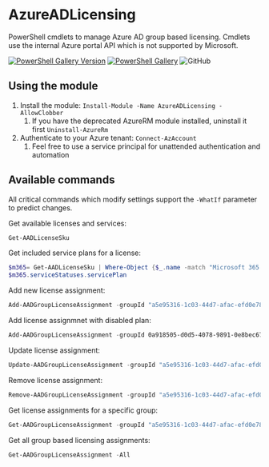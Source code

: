 # AzureADLicensing

PowerShell cmdlets to manage Azure AD group based licensing. Cmdlets use the internal Azure portal API which is not supported by Microsoft.

[![PowerShell Gallery Version](https://img.shields.io/powershellgallery/v/AzureADLicensing?label=PS%20Gallery%20Version&style=flat-square)](https://www.powershellgallery.com/packages/AzureADLicensing) [![PowerShell Gallery](https://img.shields.io/powershellgallery/dt/AzureADLicensing?label=PS%20Gallery%20downloads&style=flat-square)](https://www.powershellgallery.com/packages/AzureADLicensing) ![GitHub](https://img.shields.io/github/license/nicolonsky/AzureADLicensing?style=flat-square)

## Using the module

1. Install the module: ```Install-Module -Name AzureADLicensing -AllowClobber```
    1. If you have the deprecated AzureRM module installed, uninstall it first ```Uninstall-AzureRm```
3. Authenticate to your Azure tenant: ```Connect-AzAccount```
    1. Feel free to use a service principal for unattended authentication and automation

## Available commands

All critical commands which modify settings support the `-WhatIf` parameter to predict changes.

Get available licenses and services:

```powershell
Get-AADLicenseSku
```

Get included service plans for a license:

```powershell
$m365= Get-AADLicenseSku | Where-Object {$_.name -match "Microsoft 365 E5"}
$m365.serviceStatuses.servicePlan
```

Add new license assignment:

```powershell
Add-AADGroupLicenseAssignment -groupId "a5e95316-1c03-44d7-afac-efd0e788122c" -accountSkuId "nicolasuter:FLOW_FREE"
```

Add license assignmnet with disabled plan:

```powershell
Add-AADGroupLicenseAssignment -groupId 0a918505-d0d5-4078-9891-0e8bec67cb65 -accountSkuId "nicolasuter:SPE_E5" -disabledServicePlans @("MYANALYTICS_P2")
```

Update license assignment:

```powershell
Update-AADGroupLicenseAssignment -groupId "a5e95316-1c03-44d7-afac-efd0e788122c" -accountSkuId "nicolasuter:FLOW_FREE"
```

Remove license assignment:

```powershell
Remove-AADGroupLicenseAssignment -groupId "a5e95316-1c03-44d7-afac-efd0e788122c" -accountSkuId "nicolasuter:FLOW_FREE"
```

Get license assignments for a specific group:

```powershell
Get-AADGroupLicenseAssignment -groupId "a5e95316-1c03-44d7-afac-efd0e788122c"
```

Get all group based licensing assignments:

```powershell
Get-AADGroupLicenseAssignment -All
```
